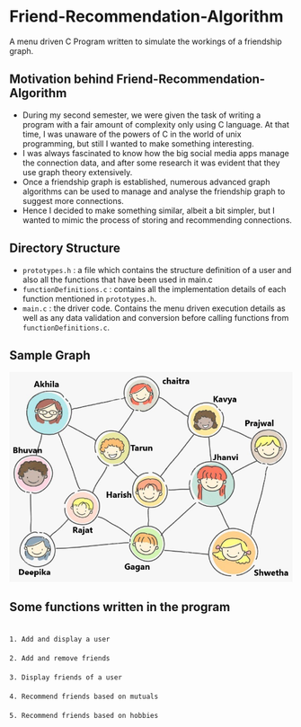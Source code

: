 # Friend-Recommendation-Algorithm
A menu driven C Program written to simulate the workings of a friendship graph.

## Motivation behind Friend-Recommendation-Algorithm
- During my second semester, we were given the task of writing a program with a fair amount of complexity only using C language. At that time, I was unaware of the powers of C in the world of unix programming, but still I wanted to make something interesting.
- I was always fascinated to know how the big social media apps manage the connection data, and after some research it was evident that they use graph theory extensively.
- Once a friendship graph is established, numerous advanced graph algorithms can be used to manage and analyse the friendship graph to suggest more connections.
- Hence I decided to make something similar, albeit a bit simpler, but I wanted to mimic the process of storing and recommending connections.

## Directory Structure
- `prototypes.h` : a file which contains the structure definition of a user and also all the functions that have been used in main.c
- `functionDefinitions.c` : contains all the implementation details of each function mentioned in `prototypes.h`.
- `main.c` : the driver code. Contains the menu driven execution details as well as any data validation and conversion before calling functions from `functionDefinitions.c`.

## Sample Graph

![Sample Graph](/sample.jpg)

## Some functions written in the program

<code>
1. Add and display a user<br>
2. Add and remove friends<br>
3. Display friends of a user<br>
4. Recommend friends based on mutuals<br>
5. Recommend friends based on hobbies<br>
</code>